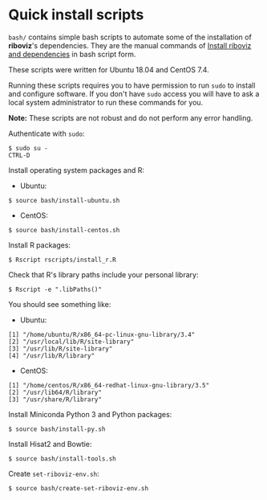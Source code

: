 # Quick install scripts

`bash/` contains simple bash scripts to automate some of the installation of **riboviz**'s dependencies. They are the manual commands of [Install riboviz and dependencies](./install.md) in bash script form.

These scripts were written for Ubuntu 18.04 and CentOS 7.4.

Running these scripts requires you to have permission to run `sudo` to install and configure software. If you don't have `sudo` access you will have to ask a local system administrator to run these commands for you.

**Note:** These scripts are not robust and do not perform any error handling.

Authenticate with `sudo`:

```console
$ sudo su -
CTRL-D
```

Install operating system packages and R:

* Ubuntu:

```console
$ source bash/install-ubuntu.sh
```

* CentOS:

```console
$ source bash/install-centos.sh
```

Install R packages:

```console
$ Rscript rscripts/install_r.R
```

Check that R's library paths include your personal library:

```console
$ Rscript -e ".libPaths()"
```

You should see something like:

* Ubuntu:

```
[1] "/home/ubuntu/R/x86_64-pc-linux-gnu-library/3.4"
[2] "/usr/local/lib/R/site-library"                 
[3] "/usr/lib/R/site-library"                       
[4] "/usr/lib/R/library"     
```

* CentOS:

```
[1] "/home/centos/R/x86_64-redhat-linux-gnu-library/3.5"
[2] "/usr/lib64/R/library"                              
[3] "/usr/share/R/library"  
```

Install Miniconda Python 3 and Python packages:

```console
$ source bash/install-py.sh
```

Install Hisat2 and Bowtie:

```console
$ source bash/install-tools.sh
```

Create `set-riboviz-env.sh`:

```console
$ source bash/create-set-riboviz-env.sh
```
